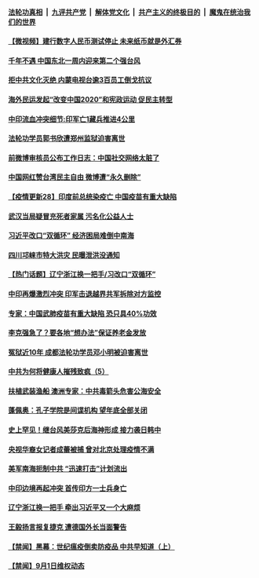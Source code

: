 

####  [法轮功真相](../../../../basic/blob/master/README.md?t=09030402) &nbsp;|&nbsp; [九评共产党](../../../../9ping.md/blob/master/README.md?t=09030402) &nbsp;|&nbsp; [解体党文化](../../../../jtdwh.md/blob/master/README.md?t=09030402)  &nbsp;|&nbsp; [共产主义的终极目的](../../../../gczydzjmd.md/blob/master/README.md?t=09030402) &nbsp;|&nbsp; [魔鬼在统治我们的世界](../../../../mgztzwmdsj.md/blob/master/README.md?t=09030402) 

#### [【微视频】建行数字人民币测试停止 未来纸币就是外汇券](../pages/prog204/a102932263.md?t=09030402) 

#### [千年不遇 中国东北一周内迎来第二个强台风](../pages/prog204/a102932276.md?t=09030402) 

#### [拒中共文化灭绝 内蒙电视台逾3百员工倒戈抗议](../pages/prog204/a102932255.md?t=09030402) 

#### [海外民运发起“改变中国2020”和宪政运动 促民主转型](../pages/prog204/a102932266.md?t=09030402) 

#### [中印流血冲突细节:印军亡1藏兵推进4公里](../pages/prog204/a102932226.md?t=09030402) 

#### [法轮功学员郭书欣遭郑州监狱迫害离世](../pages/prog204/a102932175.md?t=09030402) 

#### [前微博审核员公布工作日志：中国社交网络太脏了](../pages/prog204/a102932093.md?t=09030402) 

#### [中国网红赞台湾民主自由 微博遭“永久删除”](../pages/prog204/a102932104.md?t=09030402) 

#### [【疫情更新28】印度前总统染疫亡 中国疫苗有重大缺陷](../pages/prog204/a102931621.md?t=09030402) 

#### [武汉当局疑冒充死者家属 污名化公益人士](../pages/prog204/a102932027.md?t=09030402) 

#### [习近平改口“双循环” 经济困局难倒中南海](../pages/prog204/a102931991.md?t=09030402) 

#### [四川邛崃市特大洪灾 民曝泄洪没通知](../pages/prog204/a102932000.md?t=09030402) 

#### [【热门话题】辽宁浙江换一把手/习改口“双循环”](../pages/prog204/a102931945.md?t=09030402) 

#### [中印再爆激烈冲突 印军击退越界共军拆除对方监控](../pages/prog204/a102931898.md?t=09030402) 

#### [专家：中国武肺疫苗有重大缺陷 恐只具40%功效](../pages/prog204/a102931329.md?t=09030402) 

#### [李克强急了？要各地“想办法”保证养老金发放](../pages/prog204/a102931870.md?t=09030402) 

#### [冤狱近10年 成都法轮功学员邓小明被迫害离世](../pages/prog204/a102931864.md?t=09030402) 


#### [中共为何将健康人摧残致疯（5）](../pages/prog204/a102931802.md?t=09030402) 

#### [扶植武装渔船 澳洲专家：中共毒箭头危害公海安全](../pages/prog204/a102931822.md?t=09030402) 

#### [蓬佩奥：孔子学院是间谍机构 望年底全部关闭](../pages/prog204/a102931803.md?t=09030402) 

#### [史上罕见！继台风美莎克后海神形成 接力袭日韩中](../pages/prog204/a102931700.md?t=09030402) 

#### [央视华裔女记者成蕾被捕 曾对北京处理疫情不满](../pages/prog204/a102931787.md?t=09030402) 

#### [美军南海扼制中共 “迅速打击”计划流出](../pages/prog204/a102931769.md?t=09030402) 

#### [中印边境再起冲突 首传印方一士兵身亡](../pages/prog204/a102931746.md?t=09030402) 

#### [辽宁浙江换一把手 牵出习近平又一个大麻烦](../pages/prog204/a102931737.md?t=09030402) 

#### [王毅扬言报复捷克 遭德国外长当面警告](../pages/prog204/a102931710.md?t=09030402) 


#### [【禁闻】黑幕：世纪瘟疫倒卖防疫品 中共早知道（上）](../pages/prog204/a102931600.md?t=09030402) 

#### [【禁闻】9月1日维权动态](../pages/prog204/a102931587.md?t=09030402) 

